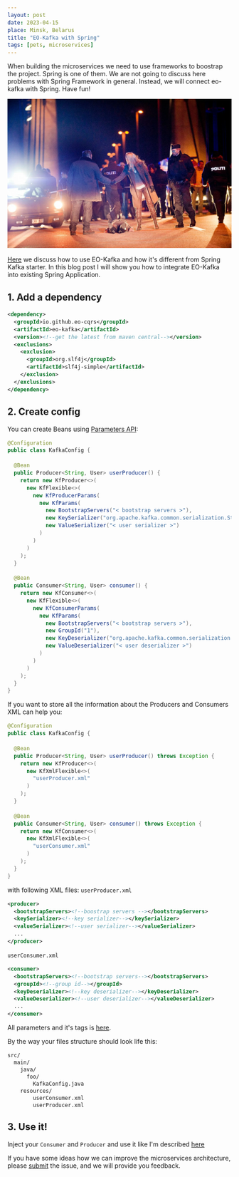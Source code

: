 ```yaml
---
layout: post
date: 2023-04-15
place: Minsk, Belarus
title: "EO-Kafka with Spring"
tags: [pets, microservices]
---
```


When building the microservices we need to use frameworks to boostrap the project.
Spring is one of them.
We are not going to discuss here problems with Spring Framework in general.
Instead, we will connect eo-kafka with Spring.
Have fun!

<!--more-->

<img src="/assets/images/2023/04/broen-murder.png">

[Here](https://h1alexbel.github.io/2023/03/26/eo-kafka-for-elegant-microservices.html) we discuss how to use EO-Kafka and how it's different from Spring Kafka starter.
In this blog post I will show you how to integrate EO-Kafka into existing Spring Application.

## 1. Add a dependency
```xml
<dependency>
  <groupId>io.github.eo-cqrs</groupId>
  <artifactId>eo-kafka</artifactId>
  <version><!--get the latest from maven central--></version>
  <exclusions>
    <exclusion>
      <groupId>org.slf4j</groupId>
      <artifactId>slf4j-simple</artifactId>
    </exclusion>
  </exclusions>
</dependency>
```

## 2. Create config
You can create Beans using [Parameters API](https://github.com/eo-cqrs/eo-kafka#config-api):

```java
@Configuration
public class KafkaConfig {

  @Bean
  public Producer<String, User> userProducer() {
    return new KfProducer<>(
      new KfFlexible<>(
        new KfProducerParams(
          new KfParams(
            new BootstrapServers("< bootstrap servers >"),
            new KeySerializer("org.apache.kafka.common.serialization.StringSerializer"),
            new ValueSerializer("< user serializer >")
          )
        )
      )
    );
  }

  @Bean
  public Consumer<String, User> consumer() {
    return new KfConsumer<>(
      new KfFlexible<>(
        new KfConsumerParams(
          new KfParams(
            new BootstrapServers("< bootstrap servers >"),
            new GroupId("1"),
            new KeyDeserializer("org.apache.kafka.common.serialization.StringDeserializer"),
            new ValueDeserializer("< user deserializer >")
          )
        )
      )
    );
  }
}
```

If you want to store all the information about the Producers and Consumers XML can help you:

```java
@Configuration
public class KafkaConfig {

  @Bean
  public Producer<String, User> userProducer() throws Exception {
    return new KfProducer<>(
      new KfXmlFlexible<>(
        "userProducer.xml"
      )
    );
  }

  @Bean
  public Consumer<String, User> consumer() throws Exception {
    return new KfConsumer<>(
      new KfXmlFlexible<>(
        "userConsumer.xml"
      )
    );
  }
}
```

with following XML files:
`userProducer.xml`
```xml
<producer>
  <bootstrapServers><!--boostrap servers --></bootstrapServers>
  <keySerializer><!--key serializer--></keySerializer>
  <valueSerializer><!--user serializer--></valueSerializer>
  ...
</producer>
```

`userConsumer.xml`
```xml
<consumer>
  <bootstrapServers><!--bootstrap servers--></bootstrapServers>
  <groupId><!--group id--></groupId>
  <keyDeserializer><!--key deserializer--></keyDeserializer>
  <valueDeserializer><!--user deserializer--></valueDeserializer>
  ...
</consumer>
```

All parameters and it's tags is [here](https://github.com/eo-cqrs/eo-kafka#config-api).

By the way your files structure should look life this:
```text
src/
  main/
    java/
      foo/
        KafkaConfig.java
    resources/
        userConsumer.xml
        userProducer.xml
```

## 3. Use it!
Inject your `Consumer` and `Producer` and use it like I'm described [here](https://h1alexbel.github.io/2023/03/26/eo-kafka-for-elegant-microservices.html)

If you have some ideas how we can improve the microservices architecture,
please [submit](https://github.com/eo-cqrs/ideas/issues) the issue, and we will provide you feedback.